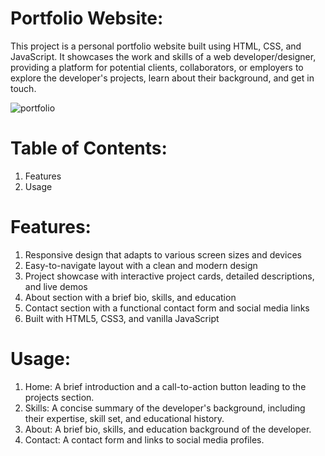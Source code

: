 # Portfolio Website:
This project is a personal portfolio website built using HTML, CSS, and JavaScript. It showcases the work and skills of a web developer/designer, providing a platform for potential clients, collaborators, or employers to explore the developer's projects, learn about their background, and get in touch.

![portfolio](https://user-images.githubusercontent.com/77582313/235234936-d885544e-1617-44a9-947b-376de10d747c.png)

# Table of Contents:
  1. Features <br>
  2. Usage
  
# Features:
  1. Responsive design that adapts to various screen sizes and devices <br>
  2. Easy-to-navigate layout with a clean and modern design <br>
  3. Project showcase with interactive project cards, detailed descriptions, and live demos <br>
  4. About section with a brief bio, skills, and education <br>
  5. Contact section with a functional contact form and social media links <br>
  6. Built with HTML5, CSS3, and vanilla JavaScript
  
# Usage:
  1. Home: A brief introduction and a call-to-action button leading to the projects section. <br>
  2. Skills: A concise summary of the developer's background, including their expertise, skill set, and educational history. <br>
  3. About: A brief bio, skills, and education background of the developer. <br>
  4. Contact: A contact form and links to social media profiles.
